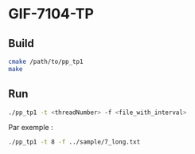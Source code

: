 # GIF-7104-TP

## Build 

```sh
cmake /path/to/pp_tp1
make
```

## Run

```sh
./pp_tp1 -t <threadNumber> -f <file_with_interval>
```

Par exemple : 
```sh
./pp_tp1 -t 8 -f ../sample/7_long.txt
```
